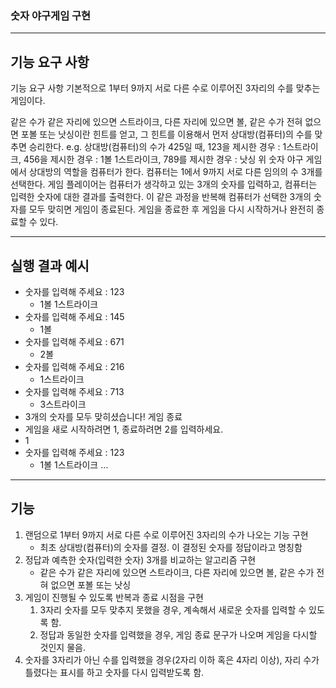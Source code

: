 ### 숫자 야구게임 구현 
---
## 기능 요구 사항
기능 요구 사항
기본적으로 1부터 9까지 서로 다른 수로 이루어진 3자리의 수를 맞추는 게임이다.

같은 수가 같은 자리에 있으면 스트라이크, 다른 자리에 있으면 볼, 같은 수가 전혀 없으면 포볼 또는 낫싱이란 힌트를 얻고, 그 힌트를 이용해서 먼저 상대방(컴퓨터)의 수를 맞추면 승리한다.
e.g. 상대방(컴퓨터)의 수가 425일 때, 123을 제시한 경우 : 1스트라이크, 456을 제시한 경우 : 1볼 1스트라이크, 789를 제시한 경우 : 낫싱
위 숫자 야구 게임에서 상대방의 역할을 컴퓨터가 한다. 컴퓨터는 1에서 9까지 서로 다른 임의의 수 3개를 선택한다. 
게임 플레이어는 컴퓨터가 생각하고 있는 3개의 숫자를 입력하고, 컴퓨터는 입력한 숫자에 대한 결과를 출력한다.
이 같은 과정을 반복해 컴퓨터가 선택한 3개의 숫자를 모두 맞히면 게임이 종료된다.
게임을 종료한 후 게임을 다시 시작하거나 완전히 종료할 수 있다.

---
## 실행 결과 예시
* 숫자를 입력해 주세요 : 123
  * 1볼 1스트라이크
* 숫자를 입력해 주세요 : 145
  * 1볼
* 숫자를 입력해 주세요 : 671
  * 2볼
* 숫자를 입력해 주세요 : 216
  * 1스트라이크
* 숫자를 입력해 주세요 : 713
  * 3스트라이크
* 3개의 숫자를 모두 맞히셨습니다! 게임 종료
* 게임을 새로 시작하려면 1, 종료하려면 2를 입력하세요.
* 1
* 숫자를 입력해 주세요 : 123 
  * 1볼 1스트라이크
…
---
## 기능
1. 랜덤으로 1부터 9까지 서로 다른 수로 이루어진 3자리의 수가 나오는 기능 구현
   * 최초 상대방(컴퓨터)의 숫자를 결정. 이 결정된 숫자를 정답이라고 명칭함
2. 정답과 예측한 숫자(입력한 숫자) 3개를 비교하는 알고리즘 구현
   * 같은 수가 같은 자리에 있으면 스트라이크, 다른 자리에 있으면 볼, 같은 수가 전혀 없으면 포볼 또는 낫싱
3. 게임이 진행될 수 있도록 반복과 종료 시점을 구현
   1. 3자리 숫자를 모두 맞추지 못했을 경우, 계속해서 새로운 숫자를 입력할 수 있도록 함.
   2. 정답과 동일한 숫자를 입력했을 경우, 게임 종료 문구가 나오며 게임을 다시할 것인지 물음.
4. 숫자를 3자리가 아닌 수를 입력했을 경우(2자리 이하 혹은 4자리 이상), 자리 수가 틀렸다는 표시를 하고 숫자를 다시 입력받도록 함.